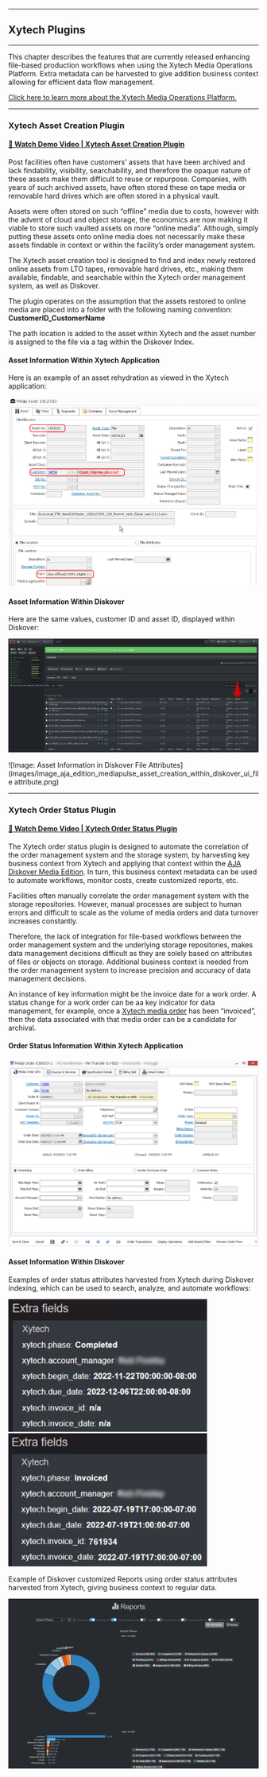 ___
## Xytech Plugins
___
This chapter describes the features that are currently released enhancing file-based production workflows when using the Xytech Media Operations Platform. Extra metadata can be harvested to give addition business context allowing for efficient data flow management.

[Click here to learn more about the Xytech Media Operations Platform.](https://www.xytechsystems.com/)

___
### Xytech Asset Creation Plugin

#### [🍿 Watch Demo Video | Xytech Asset Creation Plugin](https://vimeo.com/660789118)

Post facilities often have customers’ assets that have been archived and lack findability, visibility, searchability, and therefore the opaque nature of these assets make them difficult to reuse or repurpose. Companies, with years of such archived assets, have often stored these on tape media or removable hard drives which are often stored in a physical vault.

Assets were often stored on such “offline” media due to costs, however with the advent of cloud and object storage, the economics are now making it viable to store such vaulted assets on more “online media”. Although, simply putting these assets onto online media does not necessarily make these assets findable in context or within the facility’s order management system.

The Xytech asset creation tool is designed to find and index newly restored online assets from LTO tapes, removable hard drives, etc., making them available, findable, and searchable within the Xytech order management system, as well as Diskover.

The plugin operates on the assumption that the assets restored to online media are placed into a folder with the following naming convention:  **CustomerID_CustomerName**

The path location is added to the asset within Xytech and the asset number is assigned to the file via a tag within the Diskover Index.

#### Asset Information Within Xytech Application

Here is an example of an asset rehydration as viewed in the Xytech application:

![Asset Information in Xytech](images/image_aja_edition_mediapulse_asset_creation_within_mediapulse_ui_1495193.png)

#### Asset Information Within Diskover

Here are the same values, customer ID and asset ID, displayed within Diskover:

![Image: Asset Information in Diskover Results Pane](images/image_aja_edition_mediapulse_asset_creation_within_diskover_ui_results_pane.png)

![Image: Asset Information in Diskover File Attributes](images/image_aja_edition_mediapulse_asset_creation_within_diskover_ui_file attribute.png)

___
### Xytech Order Status Plugin

#### [🍿 Watch Demo Video | Xytech Order Status Plugin](https://vimeo.com/768967081)

The Xytech order status plugin is designed to automate the correlation of the order management system and the storage system, by harvesting key business context from Xytech and applying that context within the [AJA Diskover Media Edition](https://diskoverdata.com/products/products-aja-media-edition/#xytech-order-status). In turn, this business context metadata can be used to automate workflows, monitor costs, create customized reports, etc.

Facilities often manually correlate the order management system with the storage repositories. However, manual processes are subject to human errors and difficult to scale as the volume of media orders and data turnover increases constantly.

Therefore, the lack of integration for file-based workflows between the order management system and the underlying storage repositories, makes data management decisions difficult as they are solely based on attributes of files or objects on storage. Additional business context is needed from the order management system to increase precision and accuracy of data management decisions.

An instance of key information might be the invoice date for a work order. A status change for a work order can be aa key indicator for data management, for example, once a [Xytech media order](https://www.xytechsystems.com/) has been “invoiced”, then the data associated with that media order can be a candidate for archival.

#### Order Status Information Within Xytech Application

![Image: Order Status within Xytech Media Order Platform](images/image_aja_edition_mediapulse_order_status_in_xytech.png)

#### Asset Information Within Diskover

Examples of order status attributes harvested from Xytech during Diskover indexing, which can be used to search, analyze, and automate workflows:

<img src="images/image_diskover_xytech_order_status_attributes_completed.png" width="400"><img src="images/image_diskover_xytech_order_status_attributes_invoiced.png" width="400">

Example of Diskover customized Reports using order status attributes harvested from Xytech, giving business context to regular data. 

![Image: Order Status within Xytech Media Order Platform](images/image_reporting_reports_report_example_diskover_ui.png)


